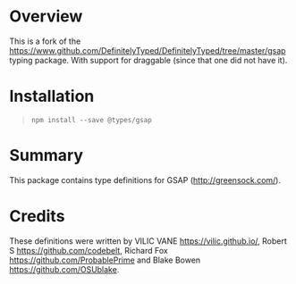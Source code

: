 # Overview
This is a fork of the https://www.github.com/DefinitelyTyped/DefinitelyTyped/tree/master/gsap typing package.
With support for draggable (since that one did not have it).

# Installation
> `npm install --save @types/gsap`

# Summary
This package contains type definitions for GSAP (http://greensock.com/).

# Credits
These definitions were written by VILIC VANE <https://vilic.github.io/>, Robert S <https://github.com/codebelt>, Richard Fox <https://github.com/ProbablePrime> and Blake Bowen <https://github.com/OSUblake>.
